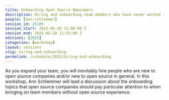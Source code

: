 ```yaml
---
title: Onboarding Open Source Newcomers
description: Hiring and onboarding team members who have never worked in open source companies.
people: [ann-schlemmer]
session_id: 25109
session_start: 2025-05-20 11:00:00 Z
session_end: 2025-05-20 11:55:00 Z 
editions: [2025]
categories: [workshop]
layout: sessions
slug: hiring-and-onboarding
permalink: /schedule/2025/hiring-and-onboarding
---
```


As you expand your team, you will inevitably hire people who are new to open source companies and/or new to 
open source in general. In this workshop, Ann Schlemmer will lead a discussion about the onboarding topics 
that open source companies should pay particular attention to when bringing on team members without open 
source experience. 